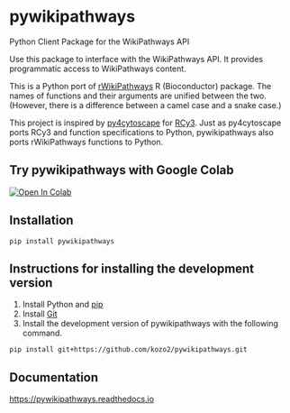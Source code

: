 # pywikipathways
Python Client Package for the WikiPathways API

Use this package to interface with the WikiPathways API.
It provides programmatic access to WikiPathways content.

This is a Python port of [rWikiPathways](http://bioconductor.org/packages/release/bioc/html/rWikiPathways.html) R (Bioconductor) package.
The names of functions and their arguments are unified between the two.
(However, there is a difference between a camel case and a snake case.)

This project is inspired by [py4cytoscape](https://github.com/cytoscape/py4cytoscape) for [RCy3](https://github.com/cytoscape/RCy3).
Just as py4cytoscape ports RCy3 and function specifications to Python, pywikipathways also ports rWikiPathways functions to Python.

## Try pywikipathways with Google Colab
[![Open In Colab](https://colab.research.google.com/assets/colab-badge.svg)](https://colab.research.google.com/github/kozo2/pywikipathways/blob/main/docs/pywikipathways_Overview.ipynb)

## Installation
```
pip install pywikipathways
```

## Instructions for installing the development version

1. Install Python and [pip](https://pip.pypa.io/en/stable/)
2. Install [Git](https://git-scm.com/download)
3. Install the development version of pywikipathways with the following command.
  ```
  pip install git+https://github.com/kozo2/pywikipathways.git
  ```

## Documentation
https://pywikipathways.readthedocs.io
